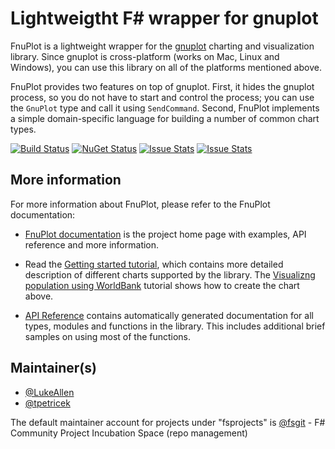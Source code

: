 Lightweigtht F# wrapper for gnuplot
===================================

FnuPlot is a lightweight wrapper for the [gnuplot](http://www.gnuplot.info/) charting and 
visualization library. Since gnuplot is cross-platform (works on Mac, Linux and Windows),
you can use this library on all of the platforms mentioned above.

FnuPlot provides two features on top of gnuplot. First, it hides the gnuplot process, so you 
do not have to start and control the process; you can use the `GnuPlot` type and call it using
`SendCommand`. Second, FnuPlot implements a simple domain-specific language for building a 
number of common chart types.

[![Build Status](https://travis-ci.org/fsprojects/FnuPlot.png?branch=master)](https://travis-ci.org/fsprojects/FnuPlot)
[![NuGet Status](http://img.shields.io/nuget/v/FnuPlot.svg?style=flat)](https://www.nuget.org/packages/FnuPlot/)
[![Issue Stats](http://issuestats.com/github/fsprojects/FnuPlot/badge/issue)](http://issuestats.com/github/fsprojects/FnuPlot)
[![Issue Stats](http://issuestats.com/github/fsprojects/FnuPlot/badge/pr)](http://issuestats.com/github/fsprojects/FnuPlot)

More information
----------------

For more information about FnuPlot, please refer to the FnuPlot documentation:

 * [FnuPlot documentation](http://fsprojects.github.io/FnuPlot) is the project home page
    with examples, API reference and more information.

 * Read the [Getting started tutorial](http://fsprojects.github.io/FnuPlot/tutorial.html), which contains more detailed description of 
   different charts supported by the library. The [Visualizng population using WorldBank](http://fsprojects.github.io/FnuPlot/worldbank.html)
   tutorial shows how to create the chart above.

 * [API Reference](http://fsprojects.github.io/FnuPlot/reference/index.html) contains automatically generated documentation for all types, 
   modules and functions in the library. This includes additional brief samples on using most of the
   functions.


Maintainer(s)
----------------

- [@LukeAllen](https://github.com/LukeAllen)
- [@tpetricek](https://github.com/tpetricek)

The default maintainer account for projects under "fsprojects" is [@fsgit](https://github.com/fsgit) - F# Community Project Incubation Space (repo management)
